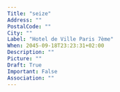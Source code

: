 ```yaml
---
Title: "seize"
Address: ""
PostalCode: ""
City: ""
Label: "Hotel de Ville Paris 7ème"
When: 2045-09-18T23:23:31+02:00
Description: ""
Picture: ""
Draft: True
Important: False
Association: ""
---
```

